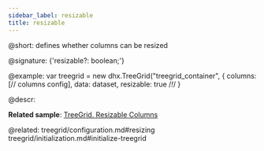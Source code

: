 ```yaml
---
sidebar_label: resizable
title: resizable
---          
```


@short: defines whether columns can be resized

@signature: {'resizable?: boolean;'}

@example:
var treegrid = new dhx.TreeGrid("treegrid_container", {
    columns: [// columns config],
    data: dataset,
    resizable: true /*!*/
}


@descr: 

**Related sample**: [TreeGrid. Resizable Columns](https://snippet.dhtmlx.com/vq3i9maq)

@related:
treegrid/configuration.md#resizing
treegrid/initialization.md#initialize-treegrid

